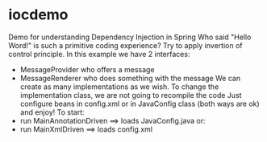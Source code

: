 # iocdemo
Demo for understanding Dependency Injection in Spring
Who said "Hello Word!" is such a primitive coding experience? Try to apply invertion of control principle.
In this example we have 2 interfaces: 
- MessageProvider who offers a message 
- MessageRenderer who does something with the message
We can create as many implementations as we wish.
To change the implementation class, we are not going to recompile the code
Just configure beans in config.xml or in JavaConfig class (both ways are ok) and enjoy!
To start:
- run MainAnnotationDriven ==> loads JavaConfig.java
or: 
- run MainXmlDriven ==> loads config.xml


